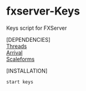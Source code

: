 # fxserver-Keys
Keys script for FXServer  


[DEPENDENCIES]  
[Threads](https://forum.cfx.re/t/lib-threads-good-for-loops/2089076)  
[Arrival](https://forum.cfx.re/t/release-utility-arrival-utilities-for-fxserver-destination-check/2147515)  
[Scaleforms](https://forum.cfx.re/t/release-utility-scaleforms-utilities-for-fxserver/2166362)  

[INSTALLATION]   


```
start keys
```


